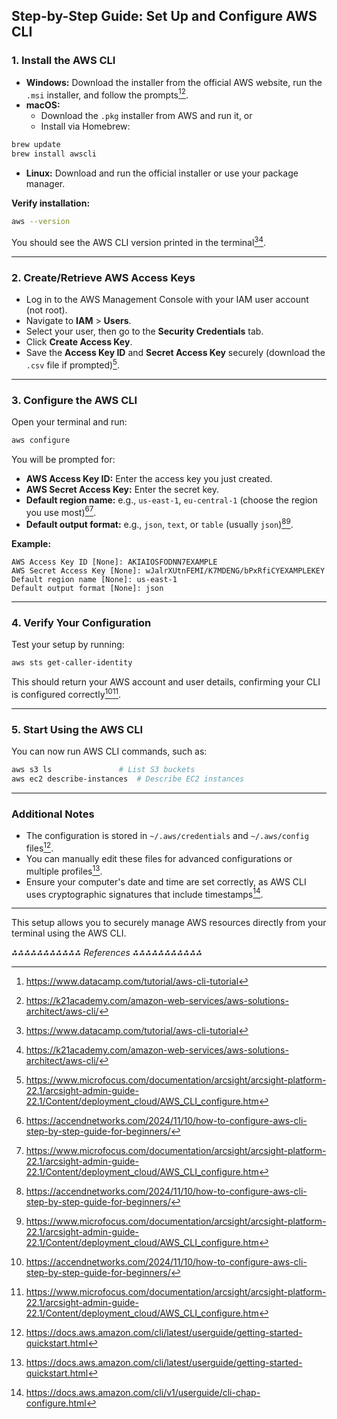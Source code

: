 ## Step-by-Step Guide: Set Up and Configure AWS CLI

### **1. Install the AWS CLI**

- **Windows:** Download the installer from the official AWS website, run the `.msi` installer, and follow the prompts[^5][^6].
- **macOS:**
    - Download the `.pkg` installer from AWS and run it, or
    - Install via Homebrew:

```bash
brew update
brew install awscli
```

- **Linux:** Download and run the official installer or use your package manager.

**Verify installation:**

```bash
aws --version
```

You should see the AWS CLI version printed in the terminal[^5][^6].

---

### **2. Create/Retrieve AWS Access Keys**

- Log in to the AWS Management Console with your IAM user account (not root).
- Navigate to **IAM** > **Users**.
- Select your user, then go to the **Security Credentials** tab.
- Click **Create Access Key**.
- Save the **Access Key ID** and **Secret Access Key** securely (download the `.csv` file if prompted)[^7].

---

### **3. Configure the AWS CLI**

Open your terminal and run:

```bash
aws configure
```

You will be prompted for:

- **AWS Access Key ID:** Enter the access key you just created.
- **AWS Secret Access Key:** Enter the secret key.
- **Default region name:** e.g., `us-east-1`, `eu-central-1` (choose the region you use most)[^1][^7].
- **Default output format:** e.g., `json`, `text`, or `table` (usually `json`)[^1][^7].

**Example:**

```
AWS Access Key ID [None]: AKIAIOSFODNN7EXAMPLE
AWS Secret Access Key [None]: wJalrXUtnFEMI/K7MDENG/bPxRfiCYEXAMPLEKEY
Default region name [None]: us-east-1
Default output format [None]: json
```


---

### **4. Verify Your Configuration**

Test your setup by running:

```bash
aws sts get-caller-identity
```

This should return your AWS account and user details, confirming your CLI is configured correctly[^1][^7].

---

### **5. Start Using the AWS CLI**

You can now run AWS CLI commands, such as:

```bash
aws s3 ls               # List S3 buckets
aws ec2 describe-instances  # Describe EC2 instances
```


---

### **Additional Notes**

- The configuration is stored in `~/.aws/credentials` and `~/.aws/config` files[^3].
- You can manually edit these files for advanced configurations or multiple profiles[^3].
- Ensure your computer's date and time are set correctly, as AWS CLI uses cryptographic signatures that include timestamps[^2].

---

This setup allows you to securely manage AWS resources directly from your terminal using the AWS CLI.

*⁂⁂⁂⁂⁂⁂⁂⁂⁂⁂⁂ References ⁂⁂⁂⁂⁂⁂⁂⁂⁂⁂⁂*

[^1]: https://accendnetworks.com/2024/11/10/how-to-configure-aws-cli-step-by-step-guide-for-beginners/

[^2]: https://docs.aws.amazon.com/cli/v1/userguide/cli-chap-configure.html

[^3]: https://docs.aws.amazon.com/cli/latest/userguide/getting-started-quickstart.html

[^4]: https://docs.aws.amazon.com/cli/latest/userguide/cli-chap-getting-started.html

[^5]: https://www.datacamp.com/tutorial/aws-cli-tutorial

[^6]: https://k21academy.com/amazon-web-services/aws-solutions-architect/aws-cli/

[^7]: https://www.microfocus.com/documentation/arcsight/arcsight-platform-22.1/arcsight-admin-guide-22.1/Content/deployment_cloud/AWS_CLI_configure.htm

[^8]: https://awscli.amazonaws.com/v2/documentation/api/latest/reference/configure/index.html

[^9]: https://docs.aws.amazon.com/cli/v1/userguide/cli-chap-install.html

[^10]: https://www.youtube.com/watch?v=jCHOsMPbcV0

